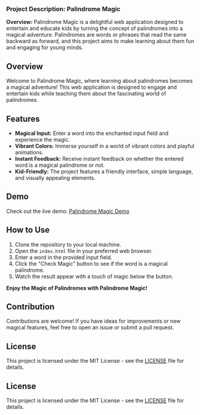 ### Project Description: Palindrome Magic

**Overview:**
Palindrome Magic is a delightful web application designed to entertain and educate kids by turning the concept of palindromes into a magical adventure. Palindromes are words or phrases that read the same backward as forward, and this project aims to make learning about them fun and engaging for young minds.

## Overview

Welcome to Palindrome Magic, where learning about palindromes becomes a magical adventure! This web application is designed to engage and entertain kids while teaching them about the fascinating world of palindromes.

## Features

- **Magical Input:** Enter a word into the enchanted input field and experience the magic.
- **Vibrant Colors:** Immerse yourself in a world of vibrant colors and playful animations.
- **Instant Feedback:** Receive instant feedback on whether the entered word is a magical palindrome or not.
- **Kid-Friendly:** The project features a friendly interface, simple language, and visually appealing elements.

## Demo

Check out the live demo: [Palindrome Magic Demo](https://your-demo-link.com)


## How to Use

1. Clone the repository to your local machine.
2. Open the `index.html` file in your preferred web browser.
3. Enter a word in the provided input field.
4. Click the "Check Magic" button to see if the word is a magical palindrome.
5. Watch the result appear with a touch of magic below the button.

**Enjoy the Magic of Palindromes with Palindrome Magic!**

## Contribution

Contributions are welcome! If you have ideas for improvements or new magical features, feel free to open an issue or submit a pull request.

## License

This project is licensed under the MIT License - see the [LICENSE](LICENSE) file for details.

## License

This project is licensed under the MIT License - see the [LICENSE](LICENSE) file for details.
